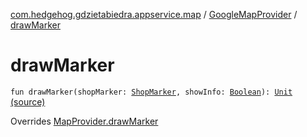 [com.hedgehog.gdzietabiedra.appservice.map](../index.md) / [GoogleMapProvider](index.md) / [drawMarker](./draw-marker.md)

# drawMarker

`fun drawMarker(shopMarker: `[`ShopMarker`](../-shop-marker/index.md)`, showInfo: `[`Boolean`](https://kotlinlang.org/api/latest/jvm/stdlib/kotlin/-boolean/index.html)`): `[`Unit`](https://kotlinlang.org/api/latest/jvm/stdlib/kotlin/-unit/index.html) [(source)](https://github.com/asvid/GdzieTaBiedra/tree/master/app/src/main/java/com/hedgehog/gdzietabiedra/appservice/map/GoogleMapProvider.kt#L78)

Overrides [MapProvider.drawMarker](../-map-provider/draw-marker.md)

